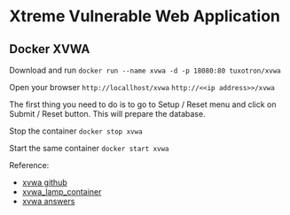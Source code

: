 # Xtreme Vulnerable Web Application

## Docker XVWA
Download and run
```docker run --name xvwa -d -p 18080:80 tuxotron/xvwa```

Open your browser
```http://locallhost/xvwa```
```http://<<ip address>>/xvwa```

The first thing you need to do is to go to Setup / Reset menu and click on Submit / Reset button. This will prepare the database.

Stop the container
```docker stop xvwa```

Start the same container
```docker start xvwa```


Reference:
- [xvwa github](https://github.com/s4n7h0/xvwa) 
- [xvwa_lamp_container](https://github.com/tuxotron/xvwa_lamp_container)
- [xvwa answers](https://github.com/rudSarkar/xvwa-solution)
